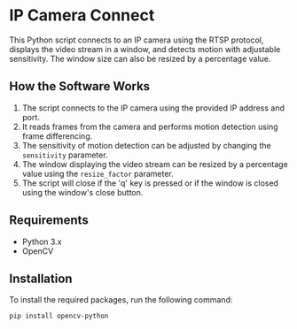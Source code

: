 # IP Camera Connect

This Python script connects to an IP camera using the RTSP protocol, displays the video stream in a window, and detects motion with adjustable sensitivity. The window size can also be resized by a percentage value.

## How the Software Works

1. The script connects to the IP camera using the provided IP address and port.
2. It reads frames from the camera and performs motion detection using frame differencing.
3. The sensitivity of motion detection can be adjusted by changing the `sensitivity` parameter.
4. The window displaying the video stream can be resized by a percentage value using the `resize_factor` parameter.
5. The script will close if the 'q' key is pressed or if the window is closed using the window's close button.

## Requirements

- Python 3.x
- OpenCV

## Installation

To install the required packages, run the following command:

```sh
pip install opencv-python
```